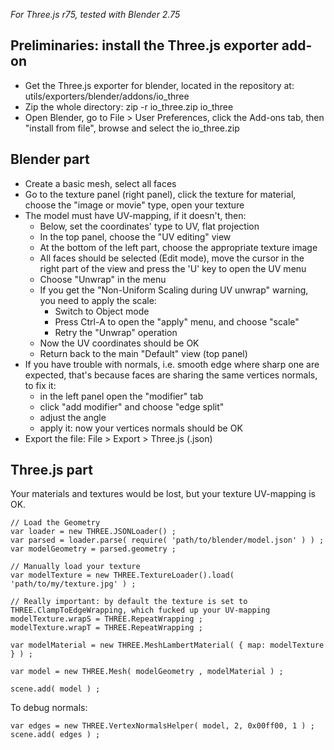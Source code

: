 
*For Three.js r75, tested with Blender 2.75*



## Preliminaries: install the Three.js exporter add-on

* Get the Three.js exporter for blender, located in the repository at: utils/exporters/blender/addons/io_three
* Zip the whole directory: zip -r io_three.zip io_three
* Open Blender, go to File > User Preferences, click the Add-ons tab, then "install from file", browse and select the io_three.zip



## Blender part

* Create a basic mesh, select all faces
* Go to the texture panel (right panel), click the texture for material, choose the "image or movie" type, open your texture
* The model must have UV-mapping, if it doesn't, then:
	* Below, set the coordinates' type to UV, flat projection
	* In the top panel, choose the "UV editing" view
	* At the bottom of the left part, choose the appropriate texture image
	* All faces should be selected (Edit mode), move the cursor in the right part of the view and press the 'U' key to open the UV menu
	* Choose "Unwrap" in the menu
	* If you get the "Non-Uniform Scaling during UV unwrap" warning, you need to apply the scale:
		* Switch to Object mode
		* Press Ctrl-A to open the "apply" menu, and choose "scale"
		* Retry the "Unwrap" operation
	* Now the UV coordinates should be OK
	* Return back to the main "Default" view (top panel)
* If you have trouble with normals, i.e. smooth edge where sharp one are expected, that's because faces are sharing the same
  vertices normals, to fix it:
	* in the left panel open the "modifier" tab
	* click "add modifier" and choose "edge split"
	* adjust the angle
	* apply it: now your vertices normals should be OK
* Export the file: File > Export > Three.js (.json)



## Three.js part

Your materials and textures would be lost, but your texture UV-mapping is OK.

```
// Load the Geometry
var loader = new THREE.JSONLoader() ;
var parsed = loader.parse( require( 'path/to/blender/model.json' ) ) ;
var modelGeometry = parsed.geometry ;

// Manually load your texture
var modelTexture = new THREE.TextureLoader().load( 'path/to/my/texture.jpg' ) ;

// Really important: by default the texture is set to THREE.ClampToEdgeWrapping, which fucked up your UV-mapping
modelTexture.wrapS = THREE.RepeatWrapping ;
modelTexture.wrapT = THREE.RepeatWrapping ;

var modelMaterial = new THREE.MeshLambertMaterial( { map: modelTexture } ) ;

var model = new THREE.Mesh( modelGeometry , modelMaterial ) ;

scene.add( model ) ;
```



To debug normals:

```
var edges = new THREE.VertexNormalsHelper( model, 2, 0x00ff00, 1 ) ;
scene.add( edges ) ;
```


